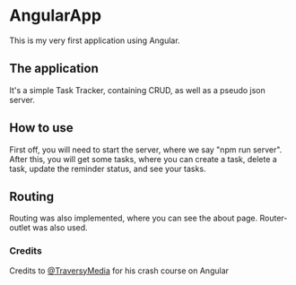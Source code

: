 # AngularApp

This is my very first application using Angular.

## The application

It's a simple Task Tracker, containing CRUD, as well as a pseudo json server.

## How to use

First off, you will need to start the server, where we say "npm run server".  
After this, you will get some tasks, where you can create a task, delete a task, update the reminder status, and see your tasks.

## Routing

Routing was also implemented, where you can see the about page. Router-outlet was also used.

### Credits

Credits to [@TraversyMedia](https://www.youtube.com/@TraversyMedia) for his crash course on Angular
